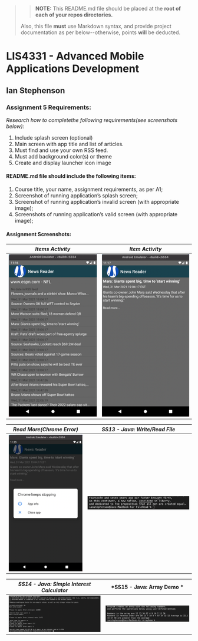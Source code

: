 >> **NOTE:** This README.md file should be placed at the **root of each of your repos directories.**
>
>Also, this file **must** use Markdown syntax, and provide project documentation as per below--otherwise, points **will** be deducted.
>

# LIS4331 - Advanced Mobile Applications Development

## Ian Stephenson

### Assignment 5 Requirements:

*Research how to completethe following requirements(see screenshots below):*

1. Include splash screen (optional)
2. Main screen with app title and list of articles.
3. Must find and use your own RSS feed.
5. Must add background color(s) or theme
6. Create and display launcher icon image

#### README.md file should include the following items:

1. Course title, your name, assignment requirements, as per A1;
2. Screenshot of running application’s splash screen;
3. Screenshot of running application’s invalid screen (with appropriate image);
4. Screenshots of running application’s valid screen (with appropriate image);

#### Assignment Screenshots:

|*Items Activity*                                   |*Item Activity*                                    |
|:-------------------------------------------------:|:-------------------------------------------------:|
|![AMPPS Installation Screenshot](images/items.png) |![JDK Installation Screenshot](images/item.png)    |

| *Read More(Chrome Error)*                         | *SS13 - Java: Write/Read File*                    |
|:-------------------------------------------------:|:-------------------------------------------------:|
|![AMPPS Installation Schot](images/error.png)      |![JDK Installation Screenshot](images/ss13.png)    |

|*SS14 - Java: Simple Interest Calculator*          |*SS15 - Java: Array Demo *                         |
|:-------------------------------------------------:|:-------------------------------------------------:|
|![!SS14 - Screenshot](images/ss14.png)            |![SS15 - Screenshot](images/ss15.png)      
